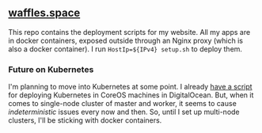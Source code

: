 ## [waffles.space](https://waffles.space)

This repo contains the deployment scripts for my website. All my apps are in docker containers, exposed outside through an Nginx proxy (which is also a docker container). I run `HostIp=${IPv4} setup.sh` to deploy them.

### Future on Kubernetes

I'm planning to move into Kubernetes at some point. I already [have a script](https://github.com/wafflespeanut/waffles.space/tree/master/kubernetes-digitalocean) for deploying Kubernetes in CoreOS machines in DigitalOcean. But, when it comes to single-node cluster of master and worker, it seems to cause *indeterministic* issues every now and then. So, until I set up multi-node clusters, I'll be sticking with docker containers.
